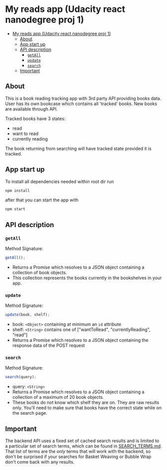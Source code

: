 # My reads app (Udacity react nanodegree proj 1)

- [My reads app (Udacity react nanodegree proj 1)](#my-reads-app-udacity-react-nanodegree-proj-1)
  - [About](#about)
  - [App start up](#app-start-up)
  - [API description](#api-description)
    - [`getAll`](#getall)
    - [`update`](#update)
    - [`search`](#search)
  - [Important](#important)


## About 
This is a book reading tracking app with 3rd party API providing books data. User has its own bookcase which contains all 'tracked' books. New books are available through API.

Tracked books have 3 states:
- read
- want to read
- currently reading

The book returning from searching will have tracked state provided it is tracked.

## App start up
To install all dependencies needed within root dir run 
```bash
npm install
```

after that you can start the app with 
```bash
npm start
```

## API description

### `getAll`

Method Signature:

```js
getAll();
```

- Returns a Promise which resolves to a JSON object containing a collection of book objects.
- This collection represents the books currently in the bookshelves in your app.

### `update`

Method Signature:

```js
update(book, shelf);
```

- book: `<Object>` containing at minimum an `id` attribute
- shelf: `<String>` contains one of ["wantToRead", "currentlyReading", "read"]
- Returns a Promise which resolves to a JSON object containing the response data of the POST request

### `search`

Method Signature:

```js
search(query);
```

- query: `<String>`
- Returns a Promise which resolves to a JSON object containing a collection of a maximum of 20 book objects.
- These books do not know which shelf they are on. They are raw results only. You'll need to make sure that books have the correct state while on the search page.

## Important

The backend API uses a fixed set of cached search results and is limited to a particular set of search terms, which can be found in [SEARCH_TERMS.md](SEARCH_TERMS.md). That list of terms are the _only_ terms that will work with the backend, so don't be surprised if your searches for Basket Weaving or Bubble Wrap don't come back with any results.
